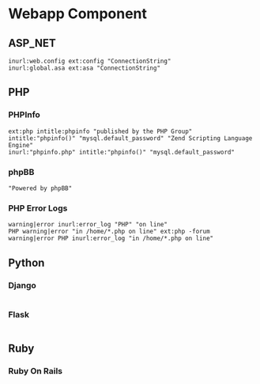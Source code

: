 # Webapp Component

## ASP_NET

```
inurl:web.config ext:config "ConnectionString"
inurl:global.asa ext:asa "ConnectionString"
```

## PHP

### PHPInfo

```
ext:php intitle:phpinfo "published by the PHP Group"
intitle:"phpinfo()" "mysql.default_password" "Zend Scripting Language Engine"
inurl:"phpinfo.php" intitle:"phpinfo()" "mysql.default_password"
```

### phpBB

```
"Powered by phpBB"
```

### PHP Error Logs

```
warning|error inurl:error_log "PHP" "on line"
PHP warning|error "in /home/*.php on line" ext:php -forum
warning|error PHP inurl:error_log "in /home/*.php on line"
```

## Python

### Django

```

```

### Flask

```

```

## Ruby

### Ruby On Rails

```

```